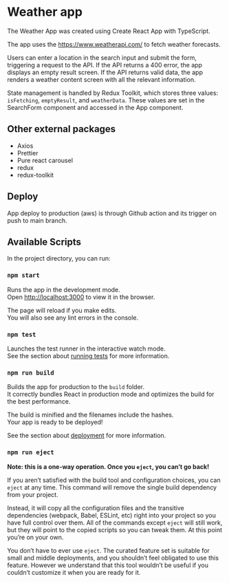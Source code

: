 # Weather app

The Weather App was created using Create React App with TypeScript.

The app uses the https://www.weatherapi.com/ to fetch weather forecasts.

Users can enter a location in the search input and submit the form, triggering a request to the API. If the API returns a 400 error, the app displays an empty result screen. If the API returns valid data, the app renders a weather content screen with all the relevant information.

State management is handled by Redux Toolkit, which stores three values: `isFetching`, `emptyResult`, and `weatherData`. These values are set in the SearchForm component and accessed in the App component.

## Other external packages

 - Axios
 - Prettier
 - Pure react carousel
 - redux
 - redux-toolkit

## Deploy 

App deploy to production (aws) is through Github action and its trigger on push to main branch.

## Available Scripts

In the project directory, you can run:

### `npm start`

Runs the app in the development mode.\
Open [http://localhost:3000](http://localhost:3000) to view it in the browser.

The page will reload if you make edits.\
You will also see any lint errors in the console.

### `npm test`

Launches the test runner in the interactive watch mode.\
See the section about [running tests](https://facebook.github.io/create-react-app/docs/running-tests) for more information.

### `npm run build`

Builds the app for production to the `build` folder.\
It correctly bundles React in production mode and optimizes the build for the best performance.

The build is minified and the filenames include the hashes.\
Your app is ready to be deployed!

See the section about [deployment](https://facebook.github.io/create-react-app/docs/deployment) for more information.

### `npm run eject`

**Note: this is a one-way operation. Once you `eject`, you can’t go back!**

If you aren’t satisfied with the build tool and configuration choices, you can `eject` at any time. This command will remove the single build dependency from your project.

Instead, it will copy all the configuration files and the transitive dependencies (webpack, Babel, ESLint, etc) right into your project so you have full control over them. All of the commands except `eject` will still work, but they will point to the copied scripts so you can tweak them. At this point you’re on your own.

You don’t have to ever use `eject`. The curated feature set is suitable for small and middle deployments, and you shouldn’t feel obligated to use this feature. However we understand that this tool wouldn’t be useful if you couldn’t customize it when you are ready for it.
